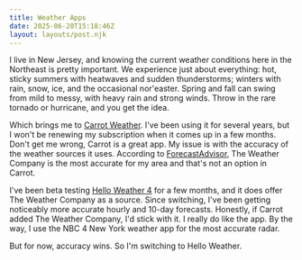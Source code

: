 ```yaml
---
title: Weather Apps 
date: 2025-06-20T15:18:46Z
layout: layouts/post.njk
---
```


I live in New Jersey, and knowing the current weather conditions here in the Northeast is pretty important. We experience just about everything: hot, sticky summers with heatwaves and sudden thunderstorms; winters with rain, snow, ice, and the occasional nor'easter. Spring and fall can swing from mild to messy, with heavy rain and strong winds. Throw in the rare tornado or hurricane, and you get the idea.

Which brings me to [Carrot Weather](https://www.meetcarrot.com/weather/). I've been using it for several years, but I won't be renewing my subscription when it comes up in a few months. Don't get me wrong, Carrot is a great app. My issue is with the accuracy of the weather sources it uses. According to [ForecastAdvisor](https://www.forecastadvisor.com/NewJersey/Farmingdale/07727/), The Weather Company is the most accurate for my area and that's not an option in Carrot.

I've been beta testing [Hello Weather 4](https://helloweather.com/) for a few months, and it does offer The Weather Company as a source. Since switching, I've been getting noticeably more accurate hourly and 10-day forecasts. Honestly, if Carrot added The Weather Company, I'd stick with it. I really do like the app. By the way, I use the NBC 4 New York weather app for the most accurate radar.

But for now, accuracy wins. So I'm switching to Hello Weather.

